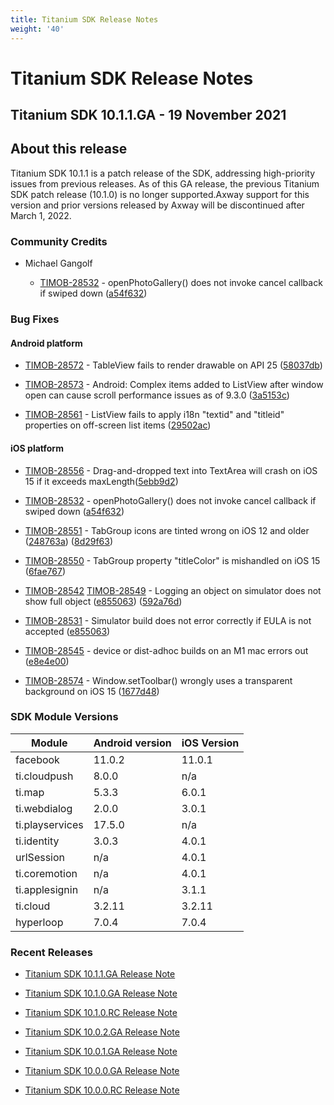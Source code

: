 ```yaml
---
title: Titanium SDK Release Notes
weight: '40'
---
```


# Titanium SDK Release Notes

## Titanium SDK 10.1.1.GA - 19 November 2021

## About this release

Titanium SDK 10.1.1 is a patch release of the SDK, addressing high-priority issues from previous releases.
As of this GA release, the previous Titanium SDK patch release (10.1.0) is no longer supported.Axway support for this version and prior versions released by Axway will be discontinued after March 1, 2022.

### Community Credits

* Michael Gangolf

    * [TIMOB-28532](https://jira.appcelerator.org/browse/TIMOB-28532) - openPhotoGallery() does not invoke cancel callback if swiped down ([a54f632](https://github.com/appcelerator/titanium_mobile/commit/a54f63281787e675cb52656c8a610b7b4116d799))

### Bug Fixes

#### Android platform

* [TIMOB-28572](https://jira.appcelerator.org/browse/TIMOB-28572) - TableView fails to render drawable on API 25 ([58037db](https://github.com/appcelerator/titanium_mobile/commit/58037db8fbfe47d5847cbe39fee1ff4694ec9bb4))

* [TIMOB-28573](https://jira.appcelerator.org/browse/TIMOB-28573) - Android: Complex items added to ListView after window open can cause scroll performance issues as of 9.3.0 ([3a5153c](https://github.com/appcelerator/titanium_mobile/commit/3a5153c230f43c34f78d03d572bdd179fe00ee11))

* [TIMOB-28561](https://jira.appcelerator.org/browse/TIMOB-28561) - ListView fails to apply i18n "textid" and "titleid" properties on off-screen list items ([29502ac](https://github.com/appcelerator/titanium_mobile/commit/29502acb3dafcb1ac93bc974b5b8bf0e0c93d9c7))

#### iOS platform

* [TIMOB-28556](https://jira.appcelerator.org/browse/TIMOB-28556) - Drag-and-dropped text into TextArea will crash on iOS 15 if it exceeds maxLength([5ebb9d2](https://github.com/appcelerator/titanium_mobile/commit/5ebb9d2fcd77a92edf392cb53146a5e5fe85e8c9))

* [TIMOB-28532](https://jira.appcelerator.org/browse/TIMOB-28532) - openPhotoGallery() does not invoke cancel callback if swiped down ([a54f632](https://github.com/appcelerator/titanium_mobile/commit/a54f63281787e675cb52656c8a610b7b4116d799))

* [TIMOB-28551](https://jira.appcelerator.org/browse/TIMOB-28551) - TabGroup icons are tinted wrong on iOS 12 and older ([248763a](https://github.com/appcelerator/titanium_mobile/commit/248763a26b5c0afcb4994f620f6a45ab2cdab0ac)) ([8d29f63](https://github.com/appcelerator/titanium_mobile/commit/8d29f6306a2fdfa82b7b2ada9c4ec46726fd4889))

* [TIMOB-28550](https://jira.appcelerator.org/browse/TIMOB-28550) - TabGroup property "titleColor" is mishandled on iOS 15 ([6fae767](https://github.com/appcelerator/titanium_mobile/commit/6fae767bfbbb7d3ad5bec19590008c1d874aebff))

* [TIMOB-28542](https://jira.appcelerator.org/browse/TIMOB-28542) [TIMOB-28549](https://jira.appcelerator.org/browse/TIMOB-28549) - Logging an object on simulator does not show full object ([e855063](https://github.com/appcelerator/titanium_mobile/commit/e855063c5657ca02f8c7f5ba4e315d43a4a1d13e)) ([592a76d](https://github.com/appcelerator/titanium_mobile/commit/592a76dabbf4616152c8a72bd42fb2d92897ad0e))

* [TIMOB-28531](https://jira.appcelerator.org/browse/TIMOB-28531) - Simulator build does not error correctly if EULA is not accepted ([e855063](https://github.com/appcelerator/titanium_mobile/commit/e855063c5657ca02f8c7f5ba4e315d43a4a1d13e))

* [TIMOB-28545](https://jira.appcelerator.org/browse/TIMOB-28545) - device or dist-adhoc builds on an M1 mac errors out ([e8e4e00](https://github.com/appcelerator/titanium_mobile/commit/e8e4e00add312671d90f506e7607815554845b5b))

* [TIMOB-28574](https://jira.appcelerator.org/browse/TIMOB-28574) - Window.setToolbar() wrongly uses a transparent background on iOS 15 ([1677d48](https://github.com/appcelerator/titanium_mobile/commit/1677d48201d07baf39024ff51be86bc30dc85b5b))

### SDK Module Versions

| Module | Android version | iOS Version |
| --- | --- | --- |
| facebook | 11.0.2 | 11.0.1 |
| ti.cloudpush | 8.0.0 | n/a |
| ti.map | 5.3.3 | 6.0.1 |
| ti.webdialog | 2.0.0 | 3.0.1 |
| ti.playservices | 17.5.0 | n/a |
| ti.identity | 3.0.3 | 4.0.1 |
| urlSession | n/a | 4.0.1 |
| ti.coremotion | n/a | 4.0.1 |
| ti.applesignin | n/a | 3.1.1 |
| ti.cloud | 3.2.11 | 3.2.11 |
| hyperloop | 7.0.4 | 7.0.4 |

### Recent Releases

* [Titanium SDK 10.1.1.GA Release Note](/guide/Titanium_SDK/Titanium_SDK_Release_Notes/Titanium_SDK_Release_Notes_10.x/Titanium_SDK_10.1.1.GA_Release_Note/)

* [Titanium SDK 10.1.0.GA Release Note](/guide/Titanium_SDK/Titanium_SDK_Release_Notes/Titanium_SDK_Release_Notes_10.x/Titanium_SDK_10.1.0.GA_Release_Note/)

* [Titanium SDK 10.1.0.RC Release Note](/guide/Titanium_SDK/Titanium_SDK_Release_Notes/Titanium_SDK_Release_Notes_10.x/Titanium_SDK_10.1.0.RC_Release_Note/)

* [Titanium SDK 10.0.2.GA Release Note](/guide/Titanium_SDK/Titanium_SDK_Release_Notes/Titanium_SDK_Release_Notes_10.x/Titanium_SDK_10.0.2.GA_Release_Note/)

* [Titanium SDK 10.0.1.GA Release Note](/guide/Titanium_SDK/Titanium_SDK_Release_Notes/Titanium_SDK_Release_Notes_10.x/Titanium_SDK_10.0.1.GA_Release_Note/)

* [Titanium SDK 10.0.0.GA Release Note](/guide/Titanium_SDK/Titanium_SDK_Release_Notes/Titanium_SDK_Release_Notes_10.x/Titanium_SDK_10.0.0.GA_Release_Note/)

* [Titanium SDK 10.0.0.RC Release Note](/guide/Titanium_SDK/Titanium_SDK_Release_Notes/Titanium_SDK_Release_Notes_10.x/Titanium_SDK_10.0.0.RC_Release_Note/)
